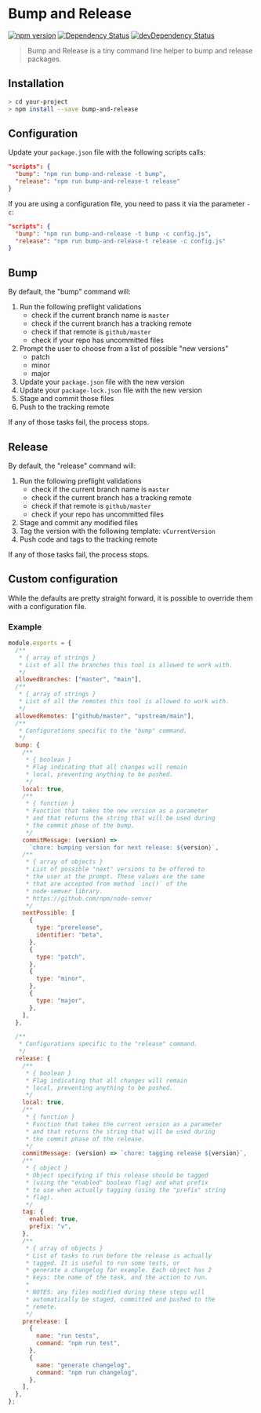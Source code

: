 # Bump and Release

[![npm version](https://badge.fury.io/js/bump-and-release.svg)](https://badge.fury.io/js/bump-and-release)
<a href="https://david-dm.org/aversini/bump-and-release"><img src="https://david-dm.org/aversini/bump-and-release.svg" alt="Dependency Status"></a>
<a href="https://david-dm.org/aversini/bump-and-release/?type=dev"><img src="https://david-dm.org/aversini/bump-and-release/dev-status.svg" alt="devDependency Status"></a>

> Bump and Release is a tiny command line helper to bump and release packages.

## Installation

```sh
> cd your-project
> npm install --save bump-and-release
```

## Configuration

Update your `package.json` file with the following scripts calls:

```json
"scripts": {
  "bump": "npm run bump-and-release -t bump",
  "release": "npm run bump-and-release-t release"
}
```

If you are using a configuration file, you need to pass it via the parameter `-c`:

```json
"scripts": {
  "bump": "npm run bump-and-release -t bump -c config.js",
  "release": "npm run bump-and-release-t release -c config.js"
}
```

## Bump

By default, the "bump" command will:

1. Run the following preflight validations
   - check if the current branch name is `master`
   - check if the current branch has a tracking remote
   - check if that remote is `github/master`
   - check if your repo has uncommitted files
1. Prompt the user to choose from a list of possible "new versions"
   - patch
   - minor
   - major
1. Update your `package.json` file with the new version
1. Update your `package-lock.json` file with the new version
1. Stage and commit those files
1. Push to the tracking remote

If any of those tasks fail, the process stops.

## Release

By default, the "release" command will:

1. Run the following preflight validations
   - check if the current branch name is `master`
   - check if the current branch has a tracking remote
   - check if that remote is `github/master`
   - check if your repo has uncommitted files
1. Stage and commit any modified files
1. Tag the version with the following template: `vCurrentVersion`
1. Push code and tags to the tracking remote

If any of those tasks fail, the process stops.

## Custom configuration

While the defaults are pretty straight forward, it is possible to override them with a configuration file.

### Example

```js
module.exports = {
  /**
   * { array of strings }
   * List of all the branches this tool is allowed to work with.
   */
  allowedBranches: ["master", "main"],
  /**
   * { array of strings }
   * List of all the remotes this tool is allowed to work with.
   */
  allowedRemotes: ["github/master", "upstream/main"],
  /**
   * Configurations specific to the "bump" command.
   */
  bump: {
    /**
     * { boolean }
     * Flag indicating that all changes will remain
     * local, preventing anything to be pushed.
     */
    local: true,
    /**
     * { function }
     * Function that takes the new version as a parameter
     * and that returns the string that will be used during
     * the commit phase of the bump.
     */
    commitMessage: (version) =>
      `chore: bumping version for next release: ${version}`,
    /**
     * { array of objects }
     * List of possible "next" versions to be offered to
     * the user at the prompt. These values are the same
     * that are accepted from method `inc()` of the
     * node-semver library.
     * https://github.com/npm/node-semver
     */
    nextPossible: [
      {
        type: "prerelease",
        identifier: "beta",
      },
      {
        type: "patch",
      },
      {
        type: "minor",
      },
      {
        type: "major",
      },
    ],
  },

  /**
   * Configurations specific to the "release" command.
   */
  release: {
    /**
     * { boolean }
     * Flag indicating that all changes will remain
     * local, preventing anything to be pushed.
     */
    local: true,
    /**
     * { function }
     * Function that takes the current version as a parameter
     * and that returns the string that will be used during
     * the commit phase of the release.
     */
    commitMessage: (version) => `chore: tagging release ${version}`,
    /**
     * { object }
     * Object specifying if this release should be tagged
     * (using the "enabled" boolean flag) and what prefix
     * to use when actually tagging (using the "prefix" string
     * flag).
     */
    tag: {
      enabled: true,
      prefix: "v",
    },
    /**
     * { array of objects }
     * List of tasks to run before the release is actually
     * tagged. It is useful to run some tests, or
     * generate a changelog for example. Each object has 2
     * keys: the name of the task, and the action to run.
     *
     * NOTES: any files modified during these steps will
     * automatically be staged, committed and pushed to the
     * remote.
     */
    prerelease: [
      {
        name: "run tests",
        command: "npm run test",
      },
      {
        name: "generate changelog",
        command: "npm run changelog",
      },
    ],
  },
};
```
